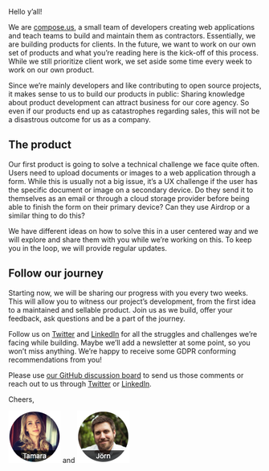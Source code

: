 Hello y’all!

We are [compose.us](https://compose.us/), a small team of developers creating web applications and teach teams to build and maintain them as contractors. Essentially, we are building products for clients. In the future, we want to work on our own set of products and what you’re reading here is the kick-off of this process. While we still prioritize client work, we set aside some time every week to work on our own product.

Since we’re mainly developers and like contributing to open source projects, it makes sense to us to build our products in public: Sharing knowledge about product development can attract business for our core agency. So even if our products end up as catastrophes regarding sales, this will not be a disastrous outcome for us as a company.

## The product
Our first product is going to solve a technical challenge we face quite often. Users need to upload documents or images to a web application through a form. While this is usually not a big issue, it’s a UX challenge if the user has the specific document or image on a secondary device. Do they send it to themselves as an email or through a cloud storage provider before being able to finish the form on their primary device? Can they use Airdrop or a similar thing to do this?

We have different ideas on how to solve this in a user centered way and we will explore and share them with you while we’re working on this. To keep you in the loop, we will provide regular updates.

## Follow our journey
Starting now, we will be sharing our progress with you every two weeks. This will allow you to witness our project’s development, from the first idea to a maintained and sellable product. Join us as we build, offer your feedback, ask questions and be a part of the journey. 

Follow us on [Twitter](https://twitter.com/compose_us) and [LinkedIn](https://www.linkedin.com/company/compose-us/) for all the struggles and challenges we’re facing while building. Maybe we’ll add a newsletter at some point, so you won’t miss anything. We’re happy to receive some GDPR conforming recommendations from you!

Please use [our GitHub discussion board](https://github.com/compose-us/build-in-public/discussions/1) to send us those comments or reach out to us through [Twitter](https://twitter.com/compose_us) or [LinkedIn](https://www.linkedin.com/company/compose-us/).

Cheers,

[![Tamara](./tamara.png)](https://www.linkedin.com/in/tamara-bogantseva/) and [![Jörn](./joern.png)](https://www.linkedin.com/in/joern-bernhardt/)
